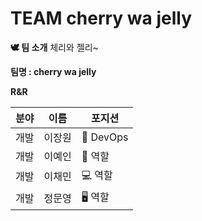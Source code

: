 # TEAM cherry wa jelly

**🕊️ 팀 소개**
체리와 젤리~

**팀명 : cherry wa jelly**

**R&R**

| 분야 | 이름 | 포지션 |
| --- | --- | --- |
| 개발 | 이장원 | 🔦 DevOps |
| 개발 | 이예인 | 📱 역할 |
| 개발 | 이채민 | 💻 역할 |
| 개발 | 정문영 | 🖥️ 역할 |
